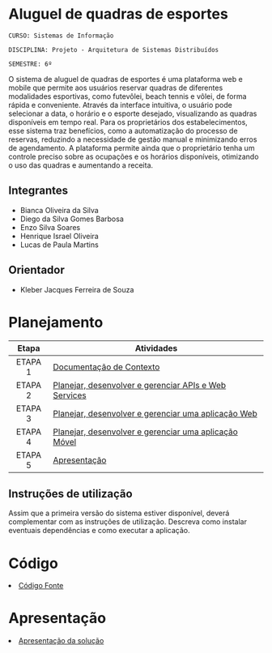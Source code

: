 # Aluguel de quadras de esportes

`CURSO: Sistemas de Informação`

`DISCIPLINA: Projeto - Arquitetura de Sistemas Distribuídos`

`SEMESTRE: 6º`

O sistema de aluguel de quadras de esportes é uma plataforma web e mobile que permite aos usuários reservar quadras de diferentes modalidades esportivas, como futevôlei, beach tennis e vôlei, de forma rápida e conveniente. Através da interface intuitiva, o usuário pode selecionar a data, o horário e o esporte desejado, visualizando as quadras disponíveis em tempo real. Para os proprietários dos estabelecimentos, esse sistema traz benefícios, como a automatização do processo de reservas, reduzindo a necessidade de gestão manual e minimizando erros de agendamento. A plataforma permite ainda que o proprietário tenha um controle preciso sobre as ocupações e os horários disponíveis, otimizando o uso das quadras e aumentando a receita.

## Integrantes

* Bianca Oliveira da Silva
* Diego da Silva Gomes Barbosa
* Enzo Silva Soares
* Henrique Israel Oliveira
* Lucas de Paula Martins

## Orientador

* Kleber Jacques Ferreira de Souza

# Planejamento

| Etapa         | Atividades |
|  :----:   | ----------- |
| ETAPA 1         |[Documentação de Contexto](docs/contexto.md) <br> |
| ETAPA 2         |[Planejar, desenvolver e gerenciar APIs e Web Services](docs/backend-apis.md) <br> |
| ETAPA 3         |[Planejar, desenvolver e gerenciar uma aplicação Web](docs/frontend-web.md) |
| ETAPA 4        |[Planejar, desenvolver e gerenciar uma aplicação Móvel](docs/frontend-mobile.md) <br>  |
| ETAPA 5         | [Apresentação](presentation/README.md) |
## Instruções de utilização

Assim que a primeira versão do sistema estiver disponível, deverá complementar com as instruções de utilização. Descreva como instalar eventuais dependências e como executar a aplicação.

# Código

<li><a href="src/README.md"> Código Fonte</a></li>

# Apresentação

<li><a href="presentation/README.md"> Apresentação da solução</a></li>
